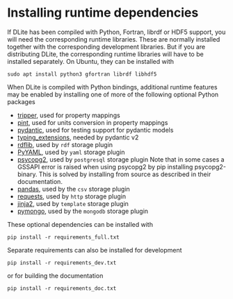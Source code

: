 Installing runtime dependencies
===============================
If DLite has been compiled with Python, Fortran, librdf or HDF5 support, you will need the corresponding runtime libraries.
These are normally installed together with the corresponding development libraries.
But if you are distributing DLite, the corresponding runtime libraries will have to be installed separately.
On Ubuntu, they can be installed with

    sudo apt install python3 gfortran librdf libhdf5

When DLite is compiled with Python bindings, additional runtime features may be enabled by installing one of more of the following optional Python packages
- [tripper], used for property mappings
- [pint], used for units conversion in property mappings
- [pydantic], used for testing support for pydantic models
- [typing_extensions], needed by pydantic v2
- [rdflib], used by `rdf` storage plugin
- [PyYAML], used by `yaml` storage plugin
- [psycopg2], used by `postgresql` storage plugin
    Note that in some cases a GSSAPI error is raised when using psycopg2
    by pip installing psycopg2-binary.
    This is solved by installing from source as described in their documentation.
- [pandas], used by the `csv` storage plugin
- [requests], used by `http` storage plugin
- [jinja2], used by `template` storage plugin
- [pymongo], used by the `mongodb` storage plugin

These optional dependencies can be installed with

    pip install -r requirements_full.txt

Separate requirements can also be installed for development

    pip install -r requirements_dev.txt

or for building the documentation

    pip install -r requirements_doc.txt



[tripper]: https://pypi.org/project/tripper/
[pint]: https://pint.readthedocs.io/en/stable/
[pydantic]: https://docs.pydantic.dev/
[typing_extensions]: https://github.com/python/typing_extensions
[rdflib]: https://rdflib.readthedocs.io/
[PyYAML]: https://pypi.org/project/PyYAML/
[psycopg2]: https://pypi.org/project/psycopg2/
[pandas]: https://pandas.pydata.org/
[pymongo]: https://github.com/mongodb/mongo-python-driver
[mongomock]: https://github.com/mongomock/mongomock
[openpyxl]: https://openpyxl.readthedocs.io/
[requests]: https://requests.readthedocs.io/
[jinja2]: https://jinja.palletsprojects.com/
